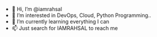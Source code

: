 - 👋 Hi, I’m @iamrahsal
- 👀 I’m interested in DevOps, Cloud, Python Programming..
- 🌱 I’m currently learning everything I can
- 📫 Just search for IAMRAHSAL to reach me 

<!---
iamrahsal/iamrahsal is a ✨ special ✨ repository because its `README.md` (this file) appears on your GitHub profile.
You can click the Preview link to take a look at your changes.
--->
